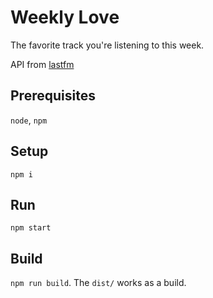 # Weekly Love

The favorite track you're listening to this week.

API from [lastfm](https://www.last.fm/api)

## Prerequisites
`node`, `npm`

## Setup
`npm i`

## Run
`npm start`

## Build
`npm run build`. The `dist/` works as a build.

